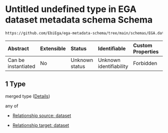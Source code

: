 # Untitled undefined type in EGA dataset metadata schema Schema

```txt
https://github.com/EbiEga/ega-metadata-schema/tree/main/schemas/EGA.dataset.json#/properties/dataset_relationships/items/allOf/1/anyOf/1/allOf/1
```



| Abstract            | Extensible | Status         | Identifiable            | Custom Properties | Additional Properties | Access Restrictions | Defined In                                                                     |
| :------------------ | :--------- | :------------- | :---------------------- | :---------------- | :-------------------- | :------------------ | :----------------------------------------------------------------------------- |
| Can be instantiated | No         | Unknown status | Unknown identifiability | Forbidden         | Allowed               | none                | [EGA.dataset.json\*](../../../schemas/EGA.dataset.json "open original schema") |

## 1 Type

merged type ([Details](ega-13-properties-dataset-relationships-items-allof-relationship-constraints-for-a-dataset-anyof-allowed-relationships-of-type-grouped_with-is_after-same_as-optional-ones-allof-1.md))

any of

*   [Relationship source: dataset](ega-12-definitions-relationship-source-dataset.md "check type definition")

*   [Relationship target: dataset](ega-12-definitions-relationship-target-dataset.md "check type definition")
